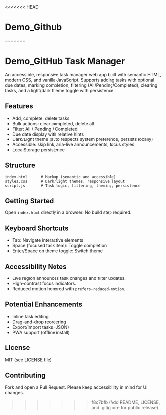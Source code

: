 <<<<<<< HEAD
# Demo_Github
=======
# Demo_GitHub Task Manager

An accessible, responsive task manager web app built with semantic HTML, modern CSS, and vanilla JavaScript. Supports adding tasks with optional due dates, marking completion, filtering (All/Pending/Completed), clearing tasks, and a light/dark theme toggle with persistence.

## Features
- Add, complete, delete tasks
- Bulk actions: clear completed, delete all
- Filter: All / Pending / Completed
- Due date display with relative hints
- Dark/Light theme (auto respects system preference, persists locally)
- Accessible: skip link, aria-live announcements, focus styles
- LocalStorage persistence

## Structure
```
index.html      # Markup (semantic and accessible)
styles.css      # Dark/light themes, responsive layout
script.js       # Task logic, filtering, theming, persistence
```

## Getting Started
Open `index.html` directly in a browser. No build step required.

## Keyboard Shortcuts
- Tab: Navigate interactive elements
- Space (focused task item): Toggle completion
- Enter/Space on theme toggle: Switch theme

## Accessibility Notes
- Live region announces task changes and filter updates.
- High-contrast focus indicators.
- Reduced motion honored with `prefers-reduced-motion`.

## Potential Enhancements
- Inline task editing
- Drag-and-drop reordering
- Export/Import tasks (JSON)
- PWA support (offline install)

## License
MIT (see LICENSE file)

## Contributing
Fork and open a Pull Request. Please keep accessibility in mind for UI changes.
>>>>>>> f8c7bfb (Add README, LICENSE, and .gitignore for public release)
